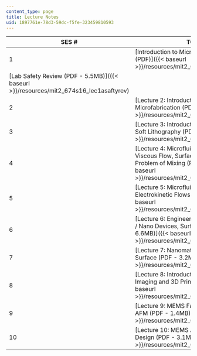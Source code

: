 ```yaml
---
content_type: page
title: Lecture Notes
uid: 1897761e-78d3-59dc-f5fe-323459810593
---
```


| SES # | TOPICS |
| --- | --- |
| 1 | [Introduction to Micro / Nano Engineering (PDF)]({{< baseurl >}}/resources/mit2_674s16_lec1introductn) |
| [Lab Safety Review (PDF - 5.5MB)]({{< baseurl >}}/resources/mit2_674s16_lec1asaftyrev) |
| 2 | [Lecture 2: Introduction to MEMS and Microfabrication (PDF)]({{< baseurl >}}/resources/mit2_674s16_lec2mems) |
| 3 | [Lecture 3: Introduction to Microfluidics and Soft Lithography (PDF - 1.7MB)]({{< baseurl >}}/resources/mit2_674s16_lec3intro) |
| 4 | [Lecture 4: Microfluidic Hydrodynamics: Viscous Flow, Surface Tension, and the Problem of Mixing (PDF - 5.8MB)]({{< baseurl >}}/resources/mit2_674s16_lec4droplets) |
| 5 | [Lecture 5: Microfluidic Hydrodynamics: Electrokinetic Flows (PDF - 3.5MB)]({{< baseurl >}}/resources/mit2_647s16_lec5elctroknet) |
| 6 | [Lecture 6: Engineering of Surfaces in Micro / Nano Devices, Surface Wetting (PDF - 6.6MB)]({{< baseurl >}}/resources/mit2_674s16_lec6surfaces) |
| 7 | [Lecture 7: Nanomaterials Synthesis and Surface (PDF - 3.2MB)]({{< baseurl >}}/resources/mit2_674s16_lec7nano) |
| 8 | [Lecture 8: Introduction to Nano-scale Imaging and 3D Printing (PDF - 2.6MB)]({{< baseurl >}}/resources/mit2_674s16_lec8intro) |
| 9 | [Lecture 9: MEMS Fabrication Processes and AFM (PDF - 1.4MB)]({{< baseurl >}}/resources/mit2_674s16_lec9mems) |
| 10 | [Lecture 10: MEMS Applications and Product Design (PDF - 3.1MB)]({{< baseurl >}}/resources/mit2_674s16_lec10graphene)